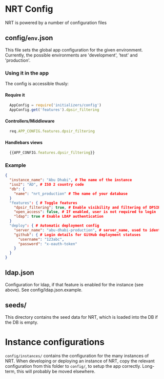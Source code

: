 # NRT Config
NRT is powered by a number of configuration files

## config/`env`.json
This file sets the global app configuration for the given environment.
Currently, the possible environments are 'development', 'test' and 'production'.

### Using it in the app
The config is accessible thusly:
#### Require it
```javascript
  AppConfig = require('initializers/config')
  AppConfig.get('features').dpsir_filtering
```
#### Controllers/Middleware
```javascript
  req.APP_CONFIG.features.dpsir_filtering
```
#### Handlebars views
```javascript
  {{APP_CONFIG.features.dpsir_filtering}}
```

### Example

```json
{
  "instance_name": "Abu Dhabi", # The name of the instance
  "iso2": "AD", # ISO 2 country code
  "db": {
    "name": "nrt_production" # The name of your database
  }
  "features": { # Toggle features
    "dpsir_filtering": true, # Enable visibility and filtering of DPSIR attributes
    "open_access": false, # If enabled, user is not required to login
    "ldap": true # Enable LDAP authentication
  }
  "deploy": { # Automatic deployment config
    "server_name": "abu-dhabi-production", # server_name, used to identify deploy targets
    "github": { # Login details for GitHub deployment statuses
      "username": "123abc",
      "password": "x-oauth-token"
    }
  }
}
```

## ldap.json
Configuration for ldap, if that feature is enabled for the instance (see
above). See config/ldap.json.example.

## seeds/
This directory contains the seed data for NRT, which is loaded into the DB if
the DB is empty.

# Instance configurations
`config/instances/` contains the configuration for the many instances of NRT.
When developing or deploying an instance of NRT, copy the relevant
configuration from this folder to `config/`, to setup the app correctly.
Long-term, this will probably be moved elsewhere.
